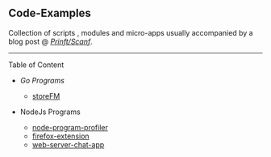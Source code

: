 ## Code-Examples


Collection of scripts , modules and micro-apps usually accompanied by a blog post @ *[Prinft/Scanf](https://printf-scanf.pages.dev/)*.

---

 Table of Content 

 - *Go Programs*
   - [storeFM](https://printf-scanf.pages.dev/posts/storefm1/)
 
 - NodeJs Programs
     - [node-program-profiler](https://printf-scanf.pages.dev/posts/nodejsprofiling/)
     - [firefox-extension](https://printf-scanf.pages.dev/posts/buildbrowserextensions/)
     - [web-server-chat-app](https://printf-scanf.pages.dev/posts/web-socket-chat-server/)